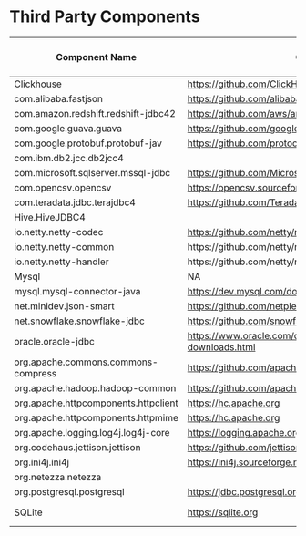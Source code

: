 # Third Party Components

<table><thead><tr><th width="316">Component Name</th><th width="575">Official Site</th><th width="173">Whether Open Source?</th><th width="111">Version</th></tr></thead><tbody><tr><td>Clickhouse </td><td><a href="https://github.com/ClickHouse/ClickHouse">https://github.com/ClickHouse/ClickHouse</a></td><td>Yes</td><td>22.8.4.7</td></tr><tr><td>com.alibaba.fastjson</td><td><a href="https://github.com/alibaba/fastjso">https://github.com/alibaba/fastjso</a></td><td>Yes</td><td>1.2.83</td></tr><tr><td>com.amazon.redshift.redshift-jdbc42</td><td><a href="https://github.com/aws/amazon-redshift-jdbc-driver">https://github.com/aws/amazon-redshift-jdbc-driver</a></td><td>Yes</td><td>2.1.0.8</td></tr><tr><td>com.google.guava.guava</td><td><a href="https://github.com/google/guava">https://github.com/google/guava</a></td><td>Yes</td><td>32.0.0-jre</td></tr><tr><td>com.google.protobuf.protobuf-jav</td><td><a href="https://github.com/protocolbuffers/protobuf">https://github.com/protocolbuffers/protobuf</a></td><td>Yes</td><td>3.23.4</td></tr><tr><td>com.ibm.db2.jcc.db2jcc4</td><td></td><td>No</td><td>10.1</td></tr><tr><td>com.microsoft.sqlserver.mssql-jdbc</td><td><a href="https://github.com/Microsoft/mssql-jdbc">https://github.com/Microsoft/mssql-jdbc</a></td><td>Yes</td><td>9.2.0.jre8</td></tr><tr><td>com.opencsv.opencsv</td><td><a href="https://opencsv.sourceforge.net/">https://opencsv.sourceforge.net/</a></td><td>Yes</td><td>3.8</td></tr><tr><td>com.teradata.jdbc.terajdbc4</td><td><a href="https://github.com/Teradata/jdbc-drive">https://github.com/Teradata/jdbc-drive</a></td><td>No</td><td>latest</td></tr><tr><td>Hive.HiveJDBC4</td><td></td><td>No</td><td>2.6.21.1025</td></tr><tr><td>io.netty.netty-codec</td><td><a href="https://github.com/netty/netty">https://github.com/netty/netty</a></td><td>Yes</td><td>4.1.94.Final</td></tr><tr><td>io.netty.netty-common</td><td>https://github.com/netty/netty</td><td>Yes</td><td>4.1.95.Final</td></tr><tr><td>io.netty.netty-handler</td><td>https://github.com/netty/netty</td><td>Yes</td><td>4.1.96.Final</td></tr><tr><td>Mysql </td><td>NA</td><td>No</td><td>5.7.32</td></tr><tr><td>mysql.mysql-connector-java</td><td><a href="https://dev.mysql.com/doc/connector-j/en/">https://dev.mysql.com/doc/connector-j/en/</a></td><td>No</td><td>8.0.17</td></tr><tr><td>net.minidev.json-smart</td><td><a href="https://github.com/netplex/json-smart-v2">https://github.com/netplex/json-smart-v2</a></td><td>Yes</td><td>2.4.9</td></tr><tr><td>net.snowflake.snowflake-jdbc</td><td><a href="https://github.com/snowflakedb/snowflake-jdbc">https://github.com/snowflakedb/snowflake-jdbc</a></td><td>Yes</td><td>3.13.14</td></tr><tr><td>oracle.oracle-jdbc</td><td><a href="https://www.oracle.com/database/technologies/appdev/jdbc-downloads.html">https://www.oracle.com/database/technologies/appdev/jdbc-downloads.html</a></td><td>Yes</td><td>10.2.0.4.0</td></tr><tr><td>org.apache.commons.commons-compress</td><td><a href="https://github.com/apache/commons-compress">https://github.com/apache/commons-compress</a></td><td>Yes</td><td>1.9</td></tr><tr><td>org.apache.hadoop.hadoop-common</td><td><a href="https://github.com/apache/hadoop-common">https://github.com/apache/hadoop-common</a></td><td>Yes</td><td>3.3.6</td></tr><tr><td>org.apache.httpcomponents.httpclient</td><td><a href="https://hc.apache.org/">https://hc.apache.org</a></td><td>Yes</td><td>4.5.6</td></tr><tr><td>org.apache.httpcomponents.httpmime</td><td><a href="https://hc.apache.org/">https://hc.apache.org</a></td><td>Yes</td><td>4.5.7</td></tr><tr><td>org.apache.logging.log4j.log4j-core</td><td><a href="https://logging.apache.org/log4j/2.x/">https://logging.apache.org/log4j/2.x/</a></td><td>Yes</td><td>2.20.0</td></tr><tr><td>org.codehaus.jettison.jettison</td><td><a href="https://github.com/jettison-json/jettison">https://github.com/jettison-json/jettison</a></td><td>Yes</td><td>1.5.4</td></tr><tr><td>org.ini4j.ini4j</td><td><a href="https://ini4j.sourceforge.net/">https://ini4j.sourceforge.net</a></td><td>Yes</td><td>0.5.4</td></tr><tr><td>org.netezza.netezza</td><td></td><td>No</td><td>1</td></tr><tr><td>org.postgresql.postgresql</td><td><a href="https://jdbc.postgresql.org/">https://jdbc.postgresql.org/</a></td><td>Yes</td><td>42.5.1</td></tr><tr><td>SQLite</td><td><a href="https://sqlite.org/">https://sqlite.org</a></td><td>Yes</td><td>sqlite-jdbc 3.36.0.3</td></tr></tbody></table>
